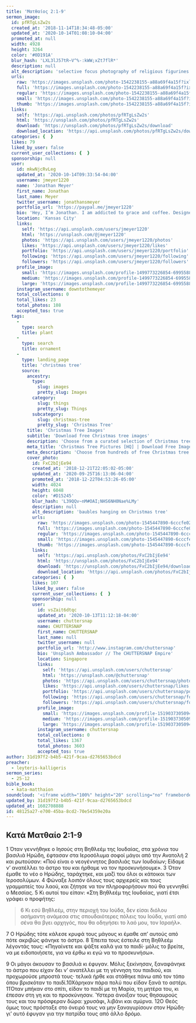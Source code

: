 ```yaml
---
title: 'Ματθαίος 2:1-9'
sermon_image:
  id: pfRTgLsZw2s
  created_at: '2018-11-14T18:34:48-05:00'
  updated_at: '2020-10-14T01:08:10-04:00'
  promoted_at: null
  width: 4928
  height: 3264
  color: '#0D191A'
  blur_hash: 'LXL3lJ57tR~V^%-:kWW;xZt7flR*'
  description: null
  alt_description: 'selective focus photography of religious figurines'
  urls:
    raw: 'https://images.unsplash.com/photo-1542238155-a88a69f4a15f?ixlib=rb-1.2.1&ixid=eyJhcHBfaWQiOjE2Mzc0OX0'
    full: 'https://images.unsplash.com/photo-1542238155-a88a69f4a15f?ixlib=rb-1.2.1&q=85&fm=jpg&crop=entropy&cs=srgb&ixid=eyJhcHBfaWQiOjE2Mzc0OX0'
    regular: 'https://images.unsplash.com/photo-1542238155-a88a69f4a15f?ixlib=rb-1.2.1&q=80&fm=jpg&crop=entropy&cs=tinysrgb&w=1080&fit=max&ixid=eyJhcHBfaWQiOjE2Mzc0OX0'
    small: 'https://images.unsplash.com/photo-1542238155-a88a69f4a15f?ixlib=rb-1.2.1&q=80&fm=jpg&crop=entropy&cs=tinysrgb&w=400&fit=max&ixid=eyJhcHBfaWQiOjE2Mzc0OX0'
    thumb: 'https://images.unsplash.com/photo-1542238155-a88a69f4a15f?ixlib=rb-1.2.1&q=80&fm=jpg&crop=entropy&cs=tinysrgb&w=200&fit=max&ixid=eyJhcHBfaWQiOjE2Mzc0OX0'
  links:
    self: 'https://api.unsplash.com/photos/pfRTgLsZw2s'
    html: 'https://unsplash.com/photos/pfRTgLsZw2s'
    download: 'https://unsplash.com/photos/pfRTgLsZw2s/download'
    download_location: 'https://api.unsplash.com/photos/pfRTgLsZw2s/download'
  categories: {  }
  likes: 79
  liked_by_user: false
  current_user_collections: {  }
  sponsorship: null
  user:
    id: mkwNjcRvLeg
    updated_at: '2020-10-14T09:33:54-04:00'
    username: jmeyer1220
    name: 'Jonathan Meyer'
    first_name: Jonathan
    last_name: Meyer
    twitter_username: jonathansmeyer
    portfolio_url: 'https://paypal.me/jmeyer1220'
    bio: 'Hey, I’m Jonathan. I am addicted to grace and coffee. Designer by day among many (some might say too many) other things. These are my photos. If you feel inclined, you can support my work with the link above.'
    location: 'Kansas City'
    links:
      self: 'https://api.unsplash.com/users/jmeyer1220'
      html: 'https://unsplash.com/@jmeyer1220'
      photos: 'https://api.unsplash.com/users/jmeyer1220/photos'
      likes: 'https://api.unsplash.com/users/jmeyer1220/likes'
      portfolio: 'https://api.unsplash.com/users/jmeyer1220/portfolio'
      following: 'https://api.unsplash.com/users/jmeyer1220/following'
      followers: 'https://api.unsplash.com/users/jmeyer1220/followers'
    profile_image:
      small: 'https://images.unsplash.com/profile-1499773226854-699558895a5c?ixlib=rb-1.2.1&q=80&fm=jpg&crop=faces&cs=tinysrgb&fit=crop&h=32&w=32'
      medium: 'https://images.unsplash.com/profile-1499773226854-699558895a5c?ixlib=rb-1.2.1&q=80&fm=jpg&crop=faces&cs=tinysrgb&fit=crop&h=64&w=64'
      large: 'https://images.unsplash.com/profile-1499773226854-699558895a5c?ixlib=rb-1.2.1&q=80&fm=jpg&crop=faces&cs=tinysrgb&fit=crop&h=128&w=128'
    instagram_username: downtothemeyer
    total_collections: 0
    total_likes: 23
    total_photos: 108
    accepted_tos: true
  tags:
    -
      type: search
      title: plant
    -
      type: search
      title: ornament
    -
      type: landing_page
      title: 'christmas tree'
      source:
        ancestry:
          type:
            slug: images
            pretty_slug: Images
          category:
            slug: things
            pretty_slug: Things
          subcategory:
            slug: christmas-tree
            pretty_slug: 'Christmas Tree'
        title: 'Christmas Tree Images'
        subtitle: 'Download free Christmas tree images'
        description: 'Choose from a curated selection of Christmas tree photos. Always free on Unsplash.'
        meta_title: 'Christmas Tree Pictures [HQ] | Download Free Images on Unsplash'
        meta_description: 'Choose from hundreds of free Christmas tree pictures. Download HD Christmas tree photos for free on Unsplash.'
        cover_photo:
          id: FxC2bIjEe94
          created_at: '2018-12-21T22:05:02-05:00'
          updated_at: '2020-09-25T16:13:06-04:00'
          promoted_at: '2018-12-22T04:53:26-05:00'
          width: 4024
          height: 6048
          color: '#D15245'
          blur_hash: 'L39QQv~nM#OAI;NHS6NH0Nae%LMy'
          description: null
          alt_description: 'baubles hanging on Christmas tree'
          urls:
            raw: 'https://images.unsplash.com/photo-1545447890-6cccfe02c9c5?ixlib=rb-1.2.1'
            full: 'https://images.unsplash.com/photo-1545447890-6cccfe02c9c5?ixlib=rb-1.2.1&q=85&fm=jpg&crop=entropy&cs=srgb'
            regular: 'https://images.unsplash.com/photo-1545447890-6cccfe02c9c5?ixlib=rb-1.2.1&q=80&fm=jpg&crop=entropy&cs=tinysrgb&w=1080&fit=max'
            small: 'https://images.unsplash.com/photo-1545447890-6cccfe02c9c5?ixlib=rb-1.2.1&q=80&fm=jpg&crop=entropy&cs=tinysrgb&w=400&fit=max'
            thumb: 'https://images.unsplash.com/photo-1545447890-6cccfe02c9c5?ixlib=rb-1.2.1&q=80&fm=jpg&crop=entropy&cs=tinysrgb&w=200&fit=max'
          links:
            self: 'https://api.unsplash.com/photos/FxC2bIjEe94'
            html: 'https://unsplash.com/photos/FxC2bIjEe94'
            download: 'https://unsplash.com/photos/FxC2bIjEe94/download'
            download_location: 'https://api.unsplash.com/photos/FxC2bIjEe94/download'
          categories: {  }
          likes: 107
          liked_by_user: false
          current_user_collections: {  }
          sponsorship: null
          user:
            id: vsZait6dtqc
            updated_at: '2020-10-13T11:12:18-04:00'
            username: chuttersnap
            name: CHUTTERSNAP
            first_name: CHUTTERSNAP
            last_name: null
            twitter_username: null
            portfolio_url: 'http://www.instagram.com/chuttersnap'
            bio: 'Unsplash Ambassador // The CHUTTERSNAP Empire'
            location: Singapore
            links:
              self: 'https://api.unsplash.com/users/chuttersnap'
              html: 'https://unsplash.com/@chuttersnap'
              photos: 'https://api.unsplash.com/users/chuttersnap/photos'
              likes: 'https://api.unsplash.com/users/chuttersnap/likes'
              portfolio: 'https://api.unsplash.com/users/chuttersnap/portfolio'
              following: 'https://api.unsplash.com/users/chuttersnap/following'
              followers: 'https://api.unsplash.com/users/chuttersnap/followers'
            profile_image:
              small: 'https://images.unsplash.com/profile-1519037305094-44617d4cf506?ixlib=rb-1.2.1&q=80&fm=jpg&crop=faces&cs=tinysrgb&fit=crop&h=32&w=32'
              medium: 'https://images.unsplash.com/profile-1519037305094-44617d4cf506?ixlib=rb-1.2.1&q=80&fm=jpg&crop=faces&cs=tinysrgb&fit=crop&h=64&w=64'
              large: 'https://images.unsplash.com/profile-1519037305094-44617d4cf506?ixlib=rb-1.2.1&q=80&fm=jpg&crop=faces&cs=tinysrgb&fit=crop&h=128&w=128'
            instagram_username: chuttersnap
            total_collections: 0
            total_likes: 1367
            total_photos: 3603
            accepted_tos: true
author: 31d197f2-b4b5-421f-9caa-d2765653bdcd
preacher:
  - leyteris-kalligeris
sermon_series:
  - 25-12
bible_book:
  - kata-matthaion
soundcloud: '<iframe width="100%" height="20" scrolling="no" frameborder="no" allow="autoplay" src="https://w.soundcloud.com/player/?url=https%3A//api.soundcloud.com/tracks/704456704%3Fsecret_token%3Ds-71OZr&color=%23ff5500&inverse=false&auto_play=false&show_user=true"></iframe>'
updated_by: 31d197f2-b4b5-421f-9caa-d2765653bdcd
updated_at: 1602708888
id: 48125a27-e700-45ba-8cd2-70e54359e20a
---
```

## Κατά Ματθαίο 2:1-9

1 Όταν γεννήθηκε ο Ιησούς στη Βηθλεέμ της Ιουδαίας, στα χρόνια του βασιλιά Ηρώδη, έφτασαν στα Ιεροσόλυμα σοφοί μάγοι από την Ανατολή 2 και ρωτούσαν: «Πού είναι ο νεογέννητος βασιλιάς των Ιουδαίων; Είδαμε ν’ ανατέλλει το άστρο του και ήρθαμε να τον προσκυνήσουμε». 3 Όταν έμαθε το νέο ο Ηρώδης, ταράχτηκε, και μαζί του όλοι οι κάτοικοι των Ιεροσολύμων. 4 Φώναξε λοιπόν όλους τους αρχιερείς και τους γραμματείς του λαού, και ζήτησε να τον πληροφορήσουν πού θα γεννηθεί ο Μεσσίας. 5 Κι αυτοί του είπαν: «Στη Βηθλεέμ της Ιουδαίας, γιατί έτσι γράφει ο προφήτης:

> 6 Κι εσύ Βηθλεέμ, στην περιοχή του Ιούδα,
δεν είσαι διόλου ασήμαντη ανάμεσα στις σπουδαιότερες πόλεις του Ιούδα,
γιατί από σένα θα βγει αρχηγός,
που θα οδηγήσει το λαό μου, τον Ισραήλ».

7 Ο Ηρώδης τότε κάλεσε κρυφά τους μάγους κι έμαθε απ’ αυτούς από πότε ακριβώς φάνηκε το άστρο. 8 Έπειτα τους έστειλε στη Βηθλεέμ λέγοντάς τους: «Πηγαίνετε και ψάξτε καλά για το παιδί· μόλις το βρείτε, να με ειδοποιήσετε, για να έρθω κι εγώ να το προσκυνήσω».

9 Οι μάγοι άκουσαν το βασιλιά κι έφυγαν. Μόλις ξεκίνησαν, ξαναφάνηκε το άστρο που είχαν δει ν’ ανατέλλει με τη γέννηση του παιδιού, και προχωρούσε μπροστά τους· τελικά ήρθε και στάθηκε πάνω από τον τόπο όπου βρισκόταν το παιδί.10Χάρηκαν πάρα πολύ που είδαν ξανά το αστέρι. 11Όταν μπήκαν στο σπίτι, είδαν το παιδί με τη Μαρία, τη μητέρα του, κι έπεσαν στη γη και το προσκύνησαν. Ύστερα άνοιξαν τους θησαυρούς τους και του πρόσφεραν δώρα: χρυσάφι, λιβάνι και σμύρνα. 12Ο Θεός όμως τους πρόσταξε στο όνειρό τους να μην ξαναγυρίσουν στον Ηρώδη· γι’ αυτό έφυγαν για την πατρίδα τους από άλλο δρόμο.